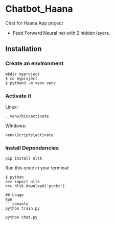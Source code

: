 # Chatbot_Haana
 Chat for Haana App project

- Feed Forward Neural net with 2 hidden layers.

## Installation

### Create an environment
```console
mkdir myproject
$ cd myproject
$ python3 -m venv venv
```

### Activate it
Linux:
```console
. venv/bin/activate
```
Windows:
```console
venv\Scripts\activate
 ```

### Install Dependencies

 ```console
pip install nltk
 ```
Run this once in your terminal:
 ```console
$ python
>>> import nltk
>>> nltk.download('punkt')

## Usage
Run
```console
python train.py
```
```console
python chat.py
